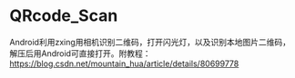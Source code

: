 # QRcode_Scan
Android利用zxing用相机识别二维码，打开闪光灯，以及识别本地图片二维码，解压后用Android可直接打开。附教程：https://blog.csdn.net/mountain_hua/article/details/80699778
